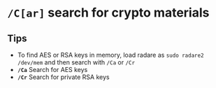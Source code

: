 <!-- TITLE: /C -->
#  **`/C[ar]`** search for crypto materials

## **Tips**
  - To find AES or RSA keys in memory, load radare as `sudo radare2 /dev/mem` and then search with `/Ca` or `/Cr`
- **`/Ca`** Search for AES keys
- **`/Cr`** Search for private RSA keys